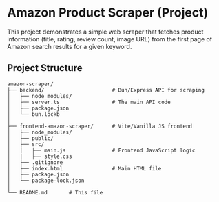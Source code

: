 # Amazon Product Scraper (Project)

This project demonstrates a simple web scraper that fetches product information (title, rating, review count, image URL) from the first page of Amazon search results for a given keyword.

## Project Structure

```plaintext
amazon-scraper/
├── backend/                      # Bun/Express API for scraping
│   ├── node_modules/
│   ├── server.ts                 # The main API code
│   ├── package.json
│   └── bun.lockb  
│
├── frontend-amazon-scraper/      # Vite/Vanilla JS frontend
│   ├── node_modules/
│   ├── public/
│   ├── src/
│   |   ├── main.js               # Frontend JavaScript logic
│   |   ├── style.css 
│   ├── .gitignore
│   ├── index.html                # Main HTML file                  
│   ├── package.json
│   └── package-lock.json
│
└── README.md       # This file
```
